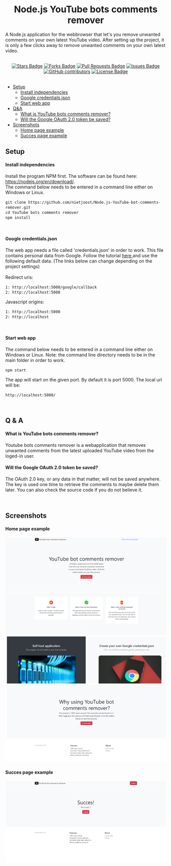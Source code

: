 <h1 align="center">Node.js YouTube bots comments remover</h1>

A Node.js application for the webbrowser that let's you remove unwanted comments on your own latest YouTube video. After setting up the project, it is only a few clicks away to remove unwanted comments on your own latest video.

<div align="center">
<br>
  <a href="https://github.com/nietjoost/Node.js-YouTube-bot-comments-remover/stargazers"><img src="https://img.shields.io/github/stars/nietjoost/Node.js-YouTube-bot-comments-remover" alt="Stars Badge"/></a>
  <a href="https://github.com/nietjoost/Node.js-YouTube-bot-comments-remover/network/members"><img src="https://img.shields.io/github/forks/nietjoost/Node.js-YouTube-bot-comments-remover" alt="Forks Badge"/></a>
  <a href="https://github.com/nietjoost/Node.js-YouTube-bot-comments-remover/pulls"><img src="https://img.shields.io/github/issues-pr/nietjoost/Node.js-YouTube-bot-comments-remover" alt="Pull Requests Badge"/></a>
  <a href="https://github.com/nietjoost/Node.js-YouTube-bot-comments-remover/issues"><img src="https://img.shields.io/github/issues/nietjoost/Node.js-YouTube-bot-comments-remover" alt="Issues Badge"/></a>
  <a href="https://github.com/nietjoost/Node.js-YouTube-bot-comments-remover/graphs/contributors"><img alt="GitHub contributors" src="https://img.shields.io/github/contributors/nietjoost/Node.js-YouTube-bot-comments-remover?color=2b9348"></a>
  <a href="https://github.com/nietjoost/Node.js-YouTube-bot-comments-remover/blob/master/LICENSE"><img src="https://img.shields.io/github/license/nietjoost/Node.js-YouTube-bot-comments-remover?color=2b9348" alt="License Badge"/></a>
</div>

<br />

- [Setup](#setup)
  - [Install independencies](#install-independencies)
  - [Google credentials.json](#google-credentialsjson)
  - [Start web app](#start-web-app)
- [Q&A](#q--a)
  - [What is YouTube bots comments remover?](#what-is-youtube-bots-comments-remover)
  - [Will the Google OAuth 2.0 token be saved?](#will-the-google-oauth-20-token-be-saved)
- [Screenshots](#screenshots)
  - [Home page example](#home-page-example)
  - [Succes page example](#succes-page-example)

## Setup
#### Install independencies
Install the program NPM first. The software can be found here: https://nodejs.org/en/download/. <br>
The command below needs to be entered in a command line either on Windows or Linux. 
```
git clone https://github.com/nietjoost/Node.js-YouTube-bot-comments-remover.git
cd YouTube bots comments remover
npm install
```
<br />

#### Google credentials.json
The web app needs a file called 'credentials.json' in order to work. This file contains personal data from Google. Follow the tutorial <a href="https://docs.bettyblocks.com/en/articles/1012838-setting-up-google-oauth-2-0-authentication"> here </a> and use the following default data. (The links below can change depending on the project settings)
<br />  <br /> 
Redirect uris:
```
1: http://localhost:5000/google/callback
2: http://localhost:5000
```
Javascript origins:
```
1: http://localhost:5000
2: http://localhost
```

<br />

#### Start web app
The command below needs to be entered in a command line either on Windows or Linux. Note: the command line directory needs to be in the main folder in order to work.
```
npm start
```
The app will start on the given port. By default it is port 5000. The local url will be: 
```
http://localhost:5000/
```

<br />

## Q & A

#### What is YouTube bots comments remover?
Youtube bots comments remover is a webapplication that removes unwanted comments from the latest uploaded YouTube video from the loged-in user.

#### Will the Google OAuth 2.0 token be saved?
The OAuth 2.0 key, or any data in that matter, will not be saved anywhere. The key is used one time to retrieve the comments to maybe delete them later. You can also check the source code if you do not believe it. 

<br />

## Screenshots
#### Home page example
![Screenshot of the website](https://github.com/nietjoost/Node.js-YouTube-bot-comments-remover/blob/main/screenshots/Screenshot%201.png)

#### Succes page example
![Screenshot of the website](https://github.com/nietjoost/Node.js-YouTube-bot-comments-remover/blob/main/screenshots/Screenshot%202.png)
